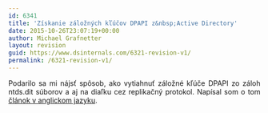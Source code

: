 ```yaml
---
id: 6341
title: 'Získanie záložných kľúčov DPAPI z&nbsp;Active Directory'
date: 2015-10-26T23:07:19+00:00
author: Michael Grafnetter
layout: revision
guid: https://www.dsinternals.com/6321-revision-v1/
permalink: /6321-revision-v1/
---
```

<p style="text-align: justify;">
  Podarilo sa&nbsp;mi nájsť spôsob, ako vytiahnuť záložné kľúče DPAPI zo záloh ntds.dit súborov a&nbsp;aj&nbsp;na diaľku cez&nbsp;replikačný protokol. Napísal som o&nbsp;tom <a href="https://www.dsinternals.com/en/retrieving-dpapi-backup-keys-from-active-directory/">článok v&nbsp;anglickom jazyku</a>.
</p>